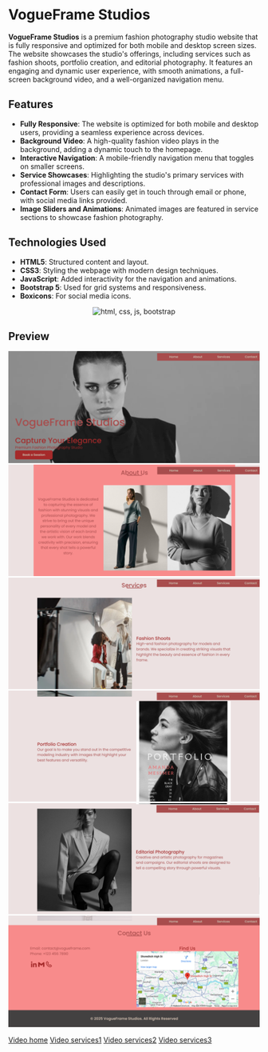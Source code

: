 # VogueFrame Studios

**VogueFrame Studios** is a premium fashion photography studio website that is fully responsive and optimized for both mobile and desktop screen sizes. The website showcases the studio's offerings, including services such as fashion shoots, portfolio creation, and editorial photography. It features an engaging and dynamic user experience, with smooth animations, a full-screen background video, and a well-organized navigation menu.

## Features

- **Fully Responsive**: The website is optimized for both mobile and desktop users, providing a seamless experience across devices.
- **Background Video**: A high-quality fashion video plays in the background, adding a dynamic touch to the homepage.
- **Interactive Navigation**: A mobile-friendly navigation menu that toggles on smaller screens.
- **Service Showcases**: Highlighting the studio's primary services with professional images and descriptions.
- **Contact Form**: Users can easily get in touch through email or phone, with social media links provided.
- **Image Sliders and Animations**: Animated images are featured in service sections to showcase fashion photography.

## Technologies Used

- **HTML5**: Structured content and layout.
- **CSS3**: Styling the webpage with modern design techniques.
- **JavaScript**: Added interactivity for the navigation and animations.
- **Bootstrap 5**: Used for grid systems and responsiveness.
- **Boxicons**: For social media icons.
<div id="stack" align="center">
  <img src="https://skillicons.dev/icons?i=html,css,js,bootstrap" alt="html, css, js, bootstrap">
</div>

## Preview

![Home section Image](project-img/a-home-image.png)
![About us section Image](project-img/b-about-us.png)
![Services section Image](project-img/c-services-image.png)
![Services-2 section Image](project-img/d-services-image2.png)
![Services-3 Image](project-img/e-services-image3.png)
![Contact Us section Image](project-img/f-contacts-image.png)

[Video home](project-img/fashion-video1.mp4)
[Video services1](project-img/fashion-shoots.mp4)
[Video services2](project-img/portfolio-shoots.mp4)
[Video services3](project-img/editorial-shoots.mp4)
